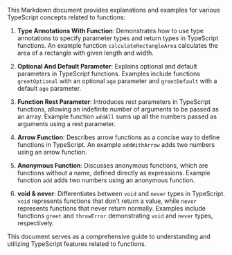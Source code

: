 
This Markdown document provides explanations and examples for various TypeScript concepts related to functions:

1. **Type Annotations With Function**: Demonstrates how to use type annotations to specify parameter types and return types in TypeScript functions. An example function `calculateRectangleArea` calculates the area of a rectangle with given length and width.

2. **Optional And Default Parameter**: Explains optional and default parameters in TypeScript functions. Examples include functions `greetOptional` with an optional `age` parameter and `greetDefault` with a default `age` parameter.

3. **Function Rest Parameter**: Introduces rest parameters in TypeScript functions, allowing an indefinite number of arguments to be passed as an array. Example function `addAll` sums up all the numbers passed as arguments using a rest parameter.

4. **Arrow Function**: Describes arrow functions as a concise way to define functions in TypeScript. An example `addWithArrow` adds two numbers using an arrow function.

5. **Anonymous Function**: Discusses anonymous functions, which are functions without a name, defined directly as expressions. Example function `add` adds two numbers using an anonymous function.

6. **void & never**: Differentiates between `void` and `never` types in TypeScript. `void` represents functions that don't return a value, while `never` represents functions that never return normally. Examples include functions `greet` and `throwError` demonstrating `void` and `never` types, respectively.

This document serves as a comprehensive guide to understanding and utilizing TypeScript features related to functions.
